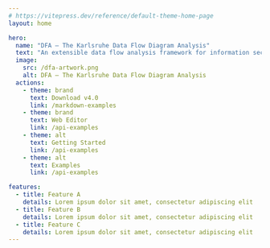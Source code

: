 ```yaml
---
# https://vitepress.dev/reference/default-theme-home-page
layout: home

hero:
  name: "DFA – The Karlsruhe Data Flow Diagram Analysis"
  text: "An extensible data flow analysis framework for information security"
  image:
    src: /dfa-artwork.png
    alt: DFA – The Karlsruhe Data Flow Diagram Analysis
  actions:
    - theme: brand
      text: Download v4.0
      link: /markdown-examples
    - theme: brand
      text: Web Editor
      link: /api-examples
    - theme: alt
      text: Getting Started
      link: /api-examples
    - theme: alt
      text: Examples
      link: /api-examples

features:
  - title: Feature A
    details: Lorem ipsum dolor sit amet, consectetur adipiscing elit
  - title: Feature B
    details: Lorem ipsum dolor sit amet, consectetur adipiscing elit
  - title: Feature C
    details: Lorem ipsum dolor sit amet, consectetur adipiscing elit
---
```

